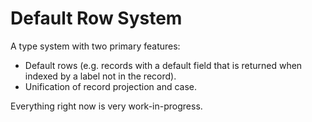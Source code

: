 # Default Row System

A type system with two primary features:
  - Default rows (e.g. records with a default field that is returned when indexed by a label not in the record).
  - Unification of record projection and case.

Everything right now is very work-in-progress.
